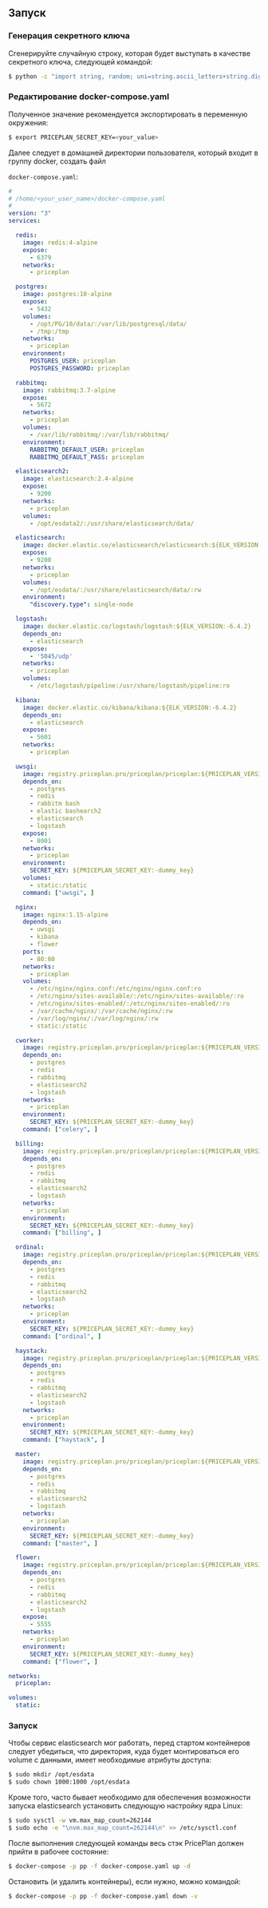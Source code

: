 ## Запуск 

### Генерация секретного ключа

Сгенерируйте случайную строку, которая будет выступать в качестве секретного ключа, следующей командой:

```bash
$ python -c "import string, random; uni=string.ascii_letters+string.digits+string.punctuation; print repr(''.join([random.SystemRandom().choice(uni) for i in range(random.randint(45,50))]))"
```

### Редактирование docker-compose.yaml

Полученное значение рекомендуется экспортировать в переменную окружения:

```bash
$ export PRICEPLAN_SECRET_KEY=<your_value>
```

Далее следует в домашней директории пользователя, который входит в группу docker, создать файл

`docker-compose.yaml`:

```yaml
#
# /home/<your_user_name>/docker-compose.yaml
#
version: "3"
services:

  redis:
    image: redis:4-alpine
    expose:
      - 6379
    networks:
      - priceplan

  postgres:
    image: postgres:10-alpine
    expose:
      - 5432
    volumes:
      - /opt/PG/10/data/:/var/lib/postgresql/data/
      - /tmp:/tmp
    networks:
      - priceplan
    environment:
      POSTGRES_USER: priceplan
      POSTGRES_PASSWORD: priceplan

  rabbitmq:
    image: rabbitmq:3.7-alpine
    expose:
      - 5672
    networks:
      - priceplan
    volumes:
      - /var/lib/rabbitmq/:/var/lib/rabbitmq/
    environment:
      RABBITMQ_DEFAULT_USER: priceplan
      RABBITMQ_DEFAULT_PASS: priceplan

  elasticsearch2:
    image: elasticsearch:2.4-alpine
    expose:
      - 9200
    networks:
      - priceplan
    volumes:
      - /opt/esdata2/:/usr/share/elasticsearch/data/

  elasticsearch:
    image: docker.elastic.co/elasticsearch/elasticsearch:${ELK_VERSION:-6.4.2}
    expose:
      - 9200
    networks:
      - priceplan
    volumes:
      - /opt/esdata/:/usr/share/elasticsearch/data/:rw
    environment:
      "discovery.type": single-node

  logstash:
    image: docker.elastic.co/logstash/logstash:${ELK_VERSION:-6.4.2}
    depends_on:
      - elasticsearch
    expose:
      - '5045/udp'
    networks:
      - priceplan
    volumes:
      - /etc/logstash/pipeline:/usr/share/logstash/pipeline:ro

  kibana:
    image: docker.elastic.co/kibana/kibana:${ELK_VERSION:-6.4.2}
    depends_on:
      - elasticsearch
    expose:
      - 5601
    networks:
      - priceplan

  uwsgi:
    image: registry.priceplan.pro/priceplan/priceplan:${PRICEPLAN_VERSION:-1.6.1}
    depends_on:
      - postgres
      - redis
      - rabbitm bash
      - elastic bashearch2
      - elasticsearch
      - logstash
    expose:
      - 8001
    networks:
      - priceplan
    environment:
      SECRET_KEY: ${PRICEPLAN_SECRET_KEY:-dummy_key}
    volumes:
      - static:/static
    command: ["uwsgi", ]

  nginx:
    image: nginx:1.15-alpine
    depends_on:
      - uwsgi
      - kibana
      - flower
    ports:
      - 80:80
    networks:
      - priceplan
    volumes:
      - /etc/nginx/nginx.conf:/etc/nginx/nginx.conf:ro
      - /etc/nginx/sites-available/:/etc/nginx/sites-available/:ro
      - /etc/nginx/sites-enabled/:/etc/nginx/sites-enabled/:ro
      - /var/cache/nginx/:/var/cache/nginx/:rw
      - /var/log/nginx/:/var/log/nginx/:rw
      - static:/static

  cworker:
    image: registry.priceplan.pro/priceplan/priceplan:${PRICEPLAN_VERSION:-1.6.1}
    depends_on:
      - postgres
      - redis
      - rabbitmq
      - elasticsearch2
      - logstash
    networks:
      - priceplan
    environment:
      SECRET_KEY: ${PRICEPLAN_SECRET_KEY:-dummy_key}
    command: ["celery", ]

  billing:
    image: registry.priceplan.pro/priceplan/priceplan:${PRICEPLAN_VERSION:-1.6.1}
    depends_on:
      - postgres
      - redis
      - rabbitmq
      - elasticsearch2
      - logstash
    networks:
      - priceplan
    environment:
      SECRET_KEY: ${PRICEPLAN_SECRET_KEY:-dummy_key}
    command: ["billing", ]

  ordinal:
    image: registry.priceplan.pro/priceplan/priceplan:${PRICEPLAN_VERSION:-1.6.1}
    depends_on:
      - postgres
      - redis
      - rabbitmq
      - elasticsearch2
      - logstash
    networks:
      - priceplan
    environment:
      SECRET_KEY: ${PRICEPLAN_SECRET_KEY:-dummy_key}
    command: ["ordinal", ]

  haystack:
    image: registry.priceplan.pro/priceplan/priceplan:${PRICEPLAN_VERSION:-1.6.1}
    depends_on:
      - postgres
      - redis
      - rabbitmq
      - elasticsearch2
      - logstash
    networks:
      - priceplan
    environment:
      SECRET_KEY: ${PRICEPLAN_SECRET_KEY:-dummy_key}
    command: ["haystack", ]

  master:
    image: registry.priceplan.pro/priceplan/priceplan:${PRICEPLAN_VERSION:-1.6.1}
    depends_on:
      - postgres
      - redis
      - rabbitmq
      - elasticsearch2
      - logstash
    networks:
      - priceplan
    environment:
      SECRET_KEY: ${PRICEPLAN_SECRET_KEY:-dummy_key}
    command: ["master", ]

  flower:
    image: registry.priceplan.pro/priceplan/priceplan:${PRICEPLAN_VERSION:-1.6.1}
    depends_on:
      - postgres
      - redis
      - rabbitmq
      - elasticsearch2
      - logstash
    expose:
      - 5555
    networks:
      - priceplan
    environment:
      SECRET_KEY: ${PRICEPLAN_SECRET_KEY:-dummy_key}
    command: ["flower", ]

networks:
  priceplan:

volumes:
  static:
```

### Запуск

Чтобы сервис elasticsearch мог работать, перед стартом контейнеров следует убедиться, что директория, куда будет монтироваться его volume с данными, имеет необходимые атрибуты доступа:

```bash
$ sudo mkdir /opt/esdata
$ sudo chown 1000:1000 /opt/esdata
```

Кроме того, часто бывает необходимо для обеспечения возможности запуска elasticsearch установить следующую настройку ядра Linux:

```bash
$ sudo sysctl -w vm.max_map_count=262144
$ sudo echo -e "\nvm.max_map_count=262144\n" >> /etc/sysctl.conf
```

После выполнения следующей команды весь стэк PricePlan должен прийти в рабочее состояние:

```bash
$ docker-compose -p pp -f docker-compose.yaml up -d
```

Остановить \(и удалить контейнеры\), если нужно, можно командой:

```bash
$ docker-compose -p pp -f docker-compose.yaml down -v
```



